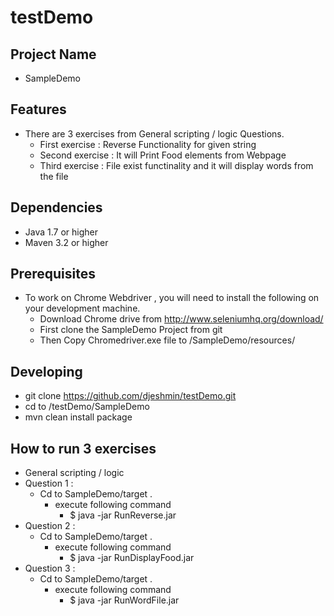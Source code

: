 # testDemo
## Project Name 
* SampleDemo
## Features
* There are 3 exercises from General scripting / logic Questions. 
  * First exercise : Reverse Functionality for given string
  * Second exercise : It will Print Food elements from Webpage 
  * Third exercise : File exist functinality and it will display words from the file
## Dependencies
* Java 1.7 or higher
* Maven 3.2 or higher
## Prerequisites
* To work on Chrome Webdriver , you will need to install the following on your development machine.
  * Download Chrome drive from http://www.seleniumhq.org/download/
  * First clone the SampleDemo Project from git 
  * Then Copy Chromedriver.exe file to /SampleDemo/resources/
## Developing
* git clone https://github.com/djeshmin/testDemo.git
* cd to /testDemo/SampleDemo
* mvn clean install package 
## How to run 3 exercises
* General scripting / logic
* Question 1 : 
  * Cd to SampleDemo/target . 
    * execute following command
      * $ java -jar RunReverse.jar
* Question 2 : 
  * Cd to SampleDemo/target . 
    * execute following command
      * $ java -jar RunDisplayFood.jar
* Question 3 : 
  * Cd to SampleDemo/target . 
    * execute following command
      * $ java -jar RunWordFile.jar
